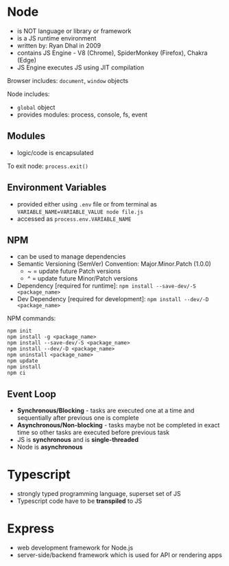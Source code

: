 # Node

- is NOT language or library or framework
- is a JS runtime environment
- written by: Ryan Dhal in 2009
- contains JS Engine - V8 (Chrome), SpiderMonkey (Firefox), Chakra (Edge)
- JS Engine executes JS using JIT compilation

Browser includes: `document`, `window` objects

Node includes:

- `global` object
- provides modules: process, console, fs, event

## Modules

- logic/code is encapsulated

To exit node: `process.exit()`

## Environment Variables

- provided either using `.env` file or from terminal as `VARIABLE_NAME=VARIABLE_VALUE node file.js`
- accessed as `process.env.VARIABLE_NAME`

## NPM

- can be used to manage dependencies
- Semantic Versioning (SemVer) Convention: Major.Minor.Patch (1.0.0)
  - ~ = update future Patch versions
  - ^ = update future Minor/Patch versions
- Dependency [required for runtime]: `npm install --save-dev/-S <package_name>`
- Dev Dependency [required for development]: `npm install --dev/-D <package_name>`

NPM commands:

```
npm init
npm install -g <package_name>
npm install --save-dev/-S <package_name>
npm install --dev/-D <package_name>
npm uninstall <package_name>
npm update
npm install
npm ci
```

## Event Loop

- **Synchronous/Blocking** - tasks are executed one at a time and sequentially after previous one is complete
- **Asynchronous/Non-blocking** - tasks maybe not be completed in exact time so other tasks are executed before previous task
- JS is **synchronous** and is **single-threaded**
- Node is **asynchronous**

# Typescript

- strongly typed programming language, superset set of JS
- Typescript code have to be **transpiled** to JS

# Express

- web development framework for Node.js
- server-side/backend framework which is used for API or rendering apps
